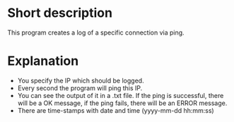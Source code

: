 # Short description
This program creates a log of a specific connection via ping.

# Explanation
- You specify the IP which should be logged.
- Every second the program will ping this IP.
- You can see the output of it in a .txt file. If the ping is successful, there will be a OK message, if the ping fails, there will be an ERROR message.
- There are time-stamps with date and time (yyyy-mm-dd hh:mm:ss)
